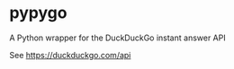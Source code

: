 pypygo
======

A Python wrapper for the DuckDuckGo instant answer API

See https://duckduckgo.com/api
